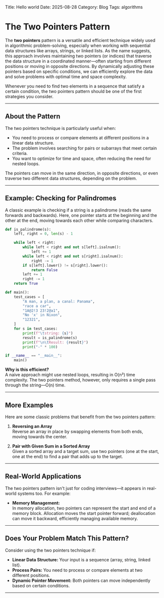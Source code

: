 Title: Hello world
Date: 2025-08-28
Category: Blog
Tags: algorithms

# The Two Pointers Pattern

The **two pointers** pattern is a versatile and efficient technique widely used in algorithmic problem-solving, especially when working with sequential data structures like arrays, strings, or linked lists. As the name suggests, this approach involves maintaining two pointers (or indices) that traverse the data structure in a coordinated manner—often starting from different positions or moving in opposite directions. By dynamically adjusting these pointers based on specific conditions, we can efficiently explore the data and solve problems with optimal time and space complexity.

Whenever you need to find two elements in a sequence that satisfy a certain condition, the two pointers pattern should be one of the first strategies you consider.

---

## About the Pattern

The two pointers technique is particularly useful when:

- You need to process or compare elements at different positions in a linear data structure.
- The problem involves searching for pairs or subarrays that meet certain criteria.
- You want to optimize for time and space, often reducing the need for nested loops.

The pointers can move in the same direction, in opposite directions, or even traverse two different data structures, depending on the problem.

---

## Example: Checking for Palindromes

A classic example is checking if a string is a palindrome (reads the same forwards and backwards). Here, one pointer starts at the beginning and the other at the end, moving towards each other while comparing characters.

```python
def is_palindrome(s):
    left, right = 0, len(s) - 1

    while left < right:
        while left < right and not s[left].isalnum():
            left += 1
        while left < right and not s[right].isalnum():
            right -= 1
        if s[left].lower() != s[right].lower():
            return False
        left += 1
        right -= 1
    return True

def main():
    test_cases = [
        "A man, a plan, a canal: Panama",
        "race a car",
        "1A@2!3 23!2@a1",
        "No 'x' in Nixon",
        "12321",
    ]
    for s in test_cases:
        print(f"\tstring: {s}")
        result = is_palindrome(s)
        print(f"\n\tResult: {result}")
        print("-" * 100)

if __name__ == "__main__":
    main()
```

**Why is this efficient?**  
A naive approach might use nested loops, resulting in O(n²) time complexity. The two pointers method, however, only requires a single pass through the string—O(n) time.

---

## More Examples

Here are some classic problems that benefit from the two pointers pattern:

1. **Reversing an Array**  
   Reverse an array in place by swapping elements from both ends, moving towards the center.

2. **Pair with Given Sum in a Sorted Array**  
   Given a sorted array and a target sum, use two pointers (one at the start, one at the end) to find a pair that adds up to the target.

---

## Real-World Applications

The two pointers pattern isn't just for coding interviews—it appears in real-world systems too. For example:

- **Memory Management:**  
  In memory allocation, two pointers can represent the start and end of a memory block. Allocation moves the start pointer forward; deallocation can move it backward, efficiently managing available memory.

---

## Does Your Problem Match This Pattern?

Consider using the two pointers technique if:

- **Linear Data Structure:** Your input is a sequence (array, string, linked list).
- **Process Pairs:** You need to process or compare elements at two different positions.
- **Dynamic Pointer Movement:** Both pointers can move independently based on certain conditions.

---
